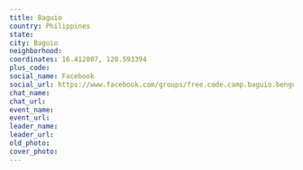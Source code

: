 ```yaml
---
title: Baguio
country: Philippines
state: 
city: Baguio
neighborhood: 
coordinates: 16.412007, 120.593394
plus_code:
social_name: Facebook
social_url: https://www.facebook.com/groups/free.code.camp.baguio.benguet
chat_name:
chat_url:
event_name:
event_url:
leader_name:
leader_url:
old_photo: 
cover_photo:
---
```

